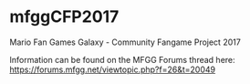 # mfggCFP2017
Mario Fan Games Galaxy - Community Fangame Project 2017

Information can be found on the MFGG Forums thread here:
https://forums.mfgg.net/viewtopic.php?f=26&t=20049
